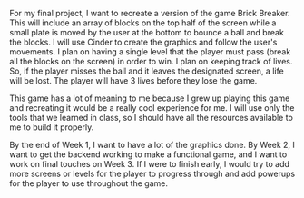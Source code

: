 For my final project, I want to recreate a version of the game Brick Breaker. This will include an array of blocks on
the top half of the screen while a small plate is moved by the user at the bottom to bounce a ball and break the blocks.
I will use Cinder to create the graphics and follow the user's movements. I plan on having a single level that the
player must pass (break all the blocks on the screen) in order to win. I plan on keeping track of lives. So, if the
player misses the ball and it leaves the designated screen, a life will be lost. The player will have 3 lives before
they lose the game.

This game has a lot of meaning to me because I grew up playing this game and recreating it would be a really cool
experience for me. I will use only the tools that we learned in class, so I should have all the resources available to
me to build it properly.

By the end of Week 1, I want to have a lot of the graphics done. By Week 2, I want to get the backend working to make a
functional game, and I want to work on final touches on Week 3. If I were to finish early, I would try to add more
screens or levels for the player to progress through and add powerups for the player to use throughout the game.
